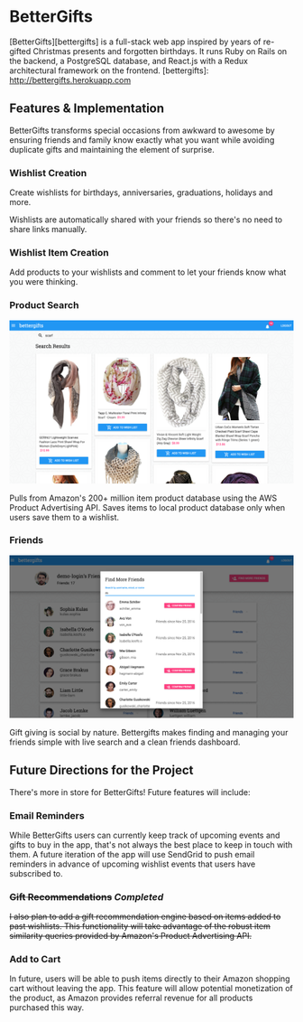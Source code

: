 # BetterGifts

[BetterGifts][bettergifts] is a full-stack web app inspired by years of re-gifted Christmas presents and forgotten birthdays.  It runs Ruby on Rails on the backend, a PostgreSQL database, and React.js with a Redux architectural framework on the frontend.
[bettergifts]: http://bettergifts.herokuapp.com


## Features & Implementation

BetterGifts transforms special occasions from awkward to awesome by ensuring friends and family know exactly what you want while avoiding duplicate gifts and maintaining the element of surprise.

### Wishlist Creation

Create wishlists for birthdays, anniversaries, graduations, holidays and more.

Wishlists are automatically shared with your friends so there's no need to share links manually.

### Wishlist Item Creation

Add products to your wishlists and comment to let your friends know what you were thinking.

### Product Search

![Main View](/product-search.png)

Pulls from Amazon's 200+ million item product database using the AWS Product Advertising API. Saves items to local product database only when users save them to a wishlist.

### Friends

![Main View](/friends.png)

Gift giving is social by nature. Bettergifts makes finding and managing your friends simple with live search and a clean friends dashboard.

## Future Directions for the Project

There's more in store for BetterGifts! Future features will include:

### Email Reminders

While BetterGifts users can currently keep track of upcoming events and gifts to buy in the app, that's not always the best place to keep in touch with them. A future iteration of the app will use SendGrid to push email reminders in advance of upcoming wishlist events that users have subscribed to.

### ~~Gift Recommendations~~ *Completed*

~~I also plan to add a gift recommendation engine based on items added to past wishlists. This functionality will take advantage of the robust item similarity queries provided by Amazon's Product Advertising API.~~

### Add to Cart

In future, users will be able to push items directly to their Amazon shopping cart without leaving the app. This feature will allow potential monetization of the product, as Amazon provides referral revenue for all products purchased this way.
